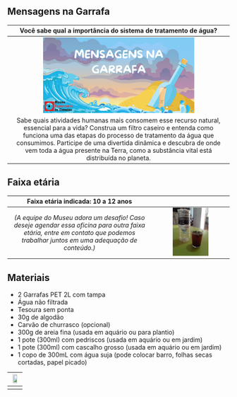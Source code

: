 ## Mensagens na Garrafa

|Você sabe qual a importância do sistema de tratamento de água?|
| :------:|
|<img src="garrafa.png" width="70%" height="70%">  |
|Sabe quais atividades humanas mais consomem esse recurso natural, essencial para a vida? Construa um filtro caseiro e entenda como funciona uma das etapas do processo de tratamento da água que consumimos. Participe de uma divertida dinâmica e descubra de onde vem toda a água presente na Terra, como a substância vital está distribuída no planeta. |

 
 
## Faixa etária

|Faixa etária indicada: 10 a 12 anos||
|:----:|:------:|
|*(A equipe do Museu adora um desafio! Caso deseje agendar essa oficina para outra faixa etária, entre em contato que podemos trabalhar juntos em uma adequação de conteúdo.)*|<img src="garrafa.gif" width="50%" height="50%">|

## Materiais

- 2 Garrafas PET 2L com tampa
- Água não filtrada
- Tesoura sem ponta
- 30g de algodão
- Carvão de churrasco (opcional)
- 300g de areia fina (usada em aquário ou para plantio)
- 1 pote (300ml) com pedriscos (usada em aquário ou em jardim)
- 1 pote (300ml) com cascalho grosso (usada em aquário ou em jardim)
- 1 copo de 300mL com água suja (pode colocar barro, folhas secas cortadas, papel picado)

|<img src="8a136cfb-47b6-4737-9eb1-8ea95a29319c.gif" width="70%" height="70%">  |
|:-----:
||
